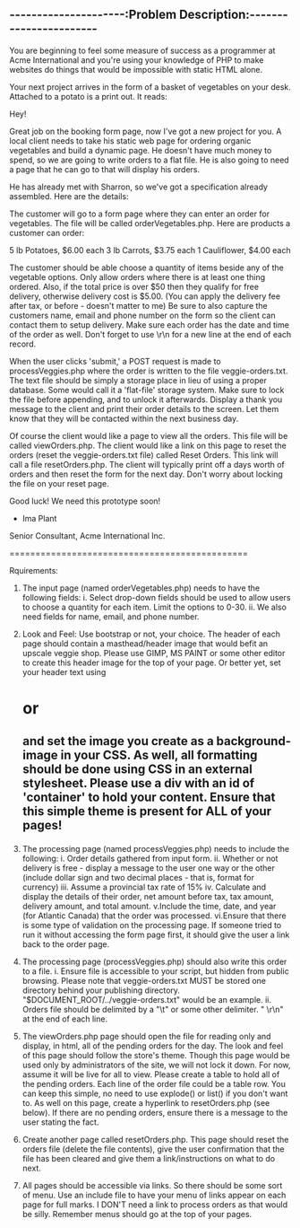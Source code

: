 ---------------------:Problem Description:-----------------------
-----------------------------------------------------------------

You are beginning to feel some measure of success as a programmer at Acme International and you're using your knowledge of PHP to make websites do things that would be impossible with static HTML alone.

Your next project arrives in the form of a basket of vegetables on your desk.  Attached to a potato is a print out. It reads:

Hey!

Great job on the booking form page, now I've got a new project for you.  A local client needs to take his static web page for ordering organic vegetables and build a dynamic page.  He doesn't have much money to spend, so we are going to write orders to a flat file.  He is also going to need a page that he can go to that will display his orders.

He has already met with Sharron, so we've got a specification already assembled. Here are the details:

The customer will go to a form page where they can enter an order for vegetables. The file will be called orderVegetables.php. Here are products a customer can order:

5 lb Potatoes, $6.00 each
3 lb Carrots, $3.75 each
1 Cauliflower, $4.00 each

The customer should be able choose a quantity of items beside any of the vegetable options.  Only allow orders where there is at least one thing ordered.  Also, if the total price is over $50 then they qualify for free delivery, otherwise delivery cost is $5.00. (You can apply the delivery fee after tax, or before - doesn't matter to me)  Be sure to also capture the customers name, email and phone number on the form so the client can contact them to setup delivery.  Make sure each order has the date and time of the order as well. Don't forget to use \r\n for a new line at the end of each record. 

When the user clicks 'submit,' a POST request is made to processVeggies.php where the order is written to the file veggie-orders.txt.  The text file should be simply a storage place in lieu of using a proper database. Some would call it a 'flat-file' storage system. Make sure to lock the file before appending, and to unlock it afterwards.  Display a thank you message to the client and print their order details to the screen.  Let them know that they will be contacted within the next business day.

Of course the client would like a page to view all the orders. This file will be called viewOrders.php.  The client would like a link on this page to reset the orders (reset the veggie-orders.txt file) called Reset Orders. This link will call a file resetOrders.php. The client will typically print off a days worth of orders and then reset the form for the next day. Don't worry about locking the file on your reset page. 

Good luck!  We need this prototype soon!

- Ima Plant

Senior Consultant,
Acme International Inc.

==============================================


Rquirements:

1. The input page (named orderVegetables.php) needs to have the following fields:
	i. Select drop-down fields should be used to allow users to choose a quantity for each item. Limit the options to 0-30. 
	ii. We also need fields for name, email, and phone number.

2. Look and Feel: Use bootstrap or not, your choice. The header of each page should contain a masthead/header image that would befit an upscale veggie shop. Please use GIMP, MS PAINT or some other editor to create this header image for the top of your page. Or better yet, set your header text using <h1> or <h2> and set the image you create as a background-image in your CSS. As well, all formatting should be done using CSS in an external stylesheet. Please use a div with an id of 'container' to hold your content. Ensure that this simple theme is present for ALL of your pages!

3. The processing page (named processVeggies.php) needs to include the following:
	i. Order details gathered from input form.
	ii. Whether or not delivery is free - display a message to the user one way or the other (include dollar sign and two decimal places - that is, format for currency)
	iii. Assume a provincial tax rate of 15%
	iv. Calculate and display the details of their order, net amount before tax, tax amount, delivery amount, and total amount.
	v.Include the time, date, and year (for Atlantic Canada) that the order was processed.
	vi.Ensure that there is some type of validation on the processing page. If someone tried to run it without accessing the form page first, it should give the user a link back to the order page.

4. The processing page (processVeggies.php) should also write this order to a file.
	i. Ensure file is accessible to your script, but hidden from public browsing. Please note that veggie-orders.txt MUST be stored one directory behind your publishing directory. "$DOCUMENT_ROOT/../veggie-orders.txt" would be an example. 
	ii. Orders file should be delimited by a "\t" or some other delimiter. " \r\n" at the end of each line.

5. The viewOrders.php page should open the file for reading only and display, in html, all of the pending orders for the day. The look and feel of this page should follow the store's theme. Though this page would be used only by administrators of the site, we will not lock it down. For now, assume it will be live for all to view. Please create a table to hold all of the pending orders. Each line of the order file could be a table row. You can keep this simple, no need to use explode() or list() if you don't want to. As well on this page, create a hyperlink to resetOrders.php (see below). If there are no pending orders, ensure there is a message to the user stating the fact.

6. Create another page called resetOrders.php. This page should reset the orders file (delete the file contents), give the user confirmation that the file has been cleared and give them a link/instructions on what to do next.

7. All pages should be accessible via links. So there should be some sort of menu. Use an include file to have your menu of links appear on each page for full marks. I DON'T need a link to process orders as that would be silly. Remember menus should go at the top of your pages.



